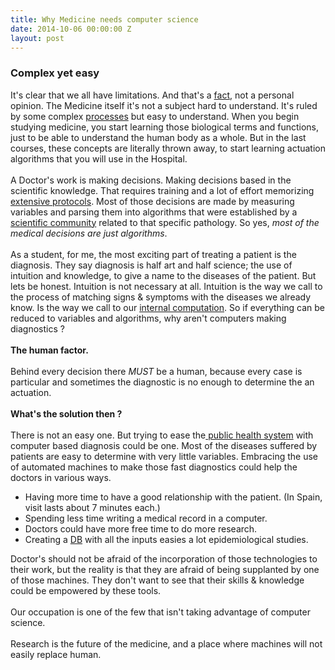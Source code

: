 ```yaml
---
title: Why Medicine needs computer science
date: 2014-10-06 00:00:00 Z
layout: post
---
```


### Complex yet easy
It's clear that we all have limitations. And that's a [fact][1], not a personal opinion. The Medicine itself it's not a subject hard to understand. It's ruled by some complex [processes][2] but easy to understand. When you begin studying medicine, you start learning those biological terms and functions, just to be able to understand the human body as a whole. But in the last courses, these concepts are literally thrown away, to start learning actuation algorithms that you will use in the Hospital. 
<br />
<br />
A Doctor's work is making decisions. Making decisions based in the scientific knowledge. That requires training and a lot of effort memorizing [extensive protocols][3]. Most of those decisions are made by measuring variables and parsing them into algorithms that were established by a [scientific community][7] related to that specific pathology. So yes, *most of the medical decisions are just algorithms*.
<br />
<br />
As a student, for me, the most exciting part of treating a patient is the diagnosis. They say diagnosis is half art and half science; the use of intuition and knowledge, to give a name to the diseases of the patient. But lets be honest. Intuition is not necessary at all. Intuition is the way we call to the process of matching signs &amp; symptoms with the diseases we already know. Is the way we call to our [internal computation][6]. So if everything can be reduced to variables and algorithms, why aren't computers making diagnostics ?
<br />
<br />
**The human factor.**
<br />
<br />
Behind every decision there *MUST* be a human, because every case is particular and sometimes the diagnostic is no enough to determine the an actuation. 
<br />
<br />
**What's the solution then ?**
<br />
<br />
There is not an easy one. But trying to ease the[ public health system][5] with computer based diagnosis could be one. Most of the diseases suffered by patients are easy to determine with very little variables. Embracing the use of automated machines to make those fast diagnostics could help the doctors in various ways. 

- Having more time to have a good relationship with the patient. (In Spain, visit lasts about 7 minutes each.)
- Spending less time writing a medical record in a computer.
- Doctors could have more free time to do more research.
- Creating a [DB][4] with all the inputs easies a lot epidemiological studies.


Doctor's should not be afraid of the incorporation of those technologies to their work, but the reality is that they are afraid of being supplanted by one of those machines. They don't want to see that their skills &amp; knowledge could be empowered by these tools. 
<br />
<br />
Our occupation is one of the few that isn't taking advantage of computer science.
<br />
<br />
Research is the future of the medicine, and a place where machines will not easily replace human.


[1]: http://www.ncbi.nlm.nih.gov/pubmed/25057189
[2]: http://en.wikipedia.org/wiki/Physiology
[3]: http://www.guideline.gov/about/index.aspx
[4]: http://en.wikipedia.org/wiki/Database
[5]: http://www.economist.com/blogs/charlemagne/2013/12/health-care-spain
[6]: http://en.wikipedia.org/wiki/Cognition
[7]: http://en.wikipedia.org/wiki/Health_association
